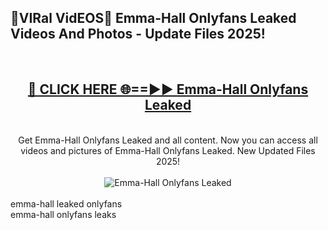 <h2>🔴VIRal VidEOS🔴 Emma-Hall Onlyfans Leaked Videos And Photos - Update Files 2025!</h2>
<br>
<div align="center">
<h2><a href="https://virallinks.top/odZfE0" rel="nofollow">🔴 CLICK HERE 🌐==►► Emma-Hall Onlyfans Leaked</a></h2>
<br>
Get Emma-Hall Onlyfans Leaked and all content. Now you can access all videos and pictures of Emma-Hall Onlyfans Leaked. New Updated Files 2025!
<br>
<br>
<a href="https://virallinks.top/odZfE0" rel="nofollow" data-target="animated-image.originalLink"><img src="https://i.imgur.com/dJHk4Zq.gif)" alt="Emma-Hall Onlyfans Leaked" style="max-width: 100%; display: inline-block;" data-target="animated-image.originalImage"></a>
</div>
<br>
emma-hall leaked onlyfans<br>
emma-hall onlyfans leaks